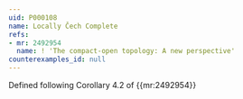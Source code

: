 ```yaml
---
uid: P000108
name: Locally Čech Complete
refs:
- mr: 2492954
  name: ! 'The compact-open topology: A new perspective'
counterexamples_id: null
---
```

Defined following Corollary 4.2 of {{mr:2492954}}
